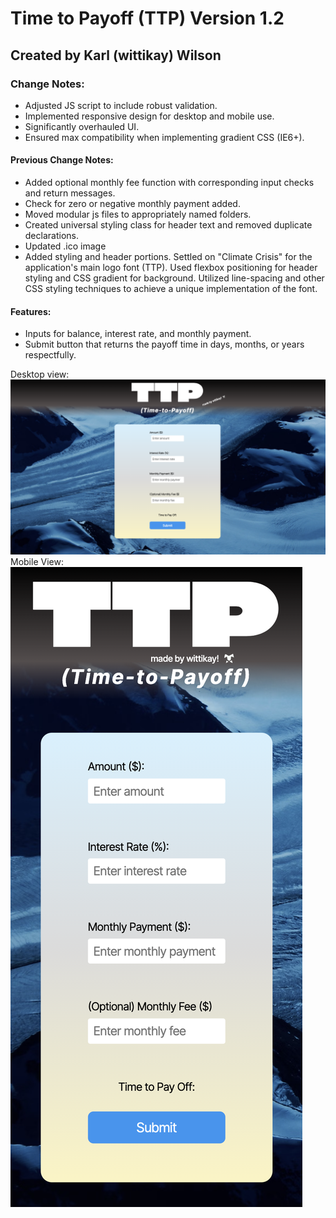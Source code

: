 # Time to Payoff (TTP) Version 1.2

## Created by Karl (wittikay) Wilson

### Change Notes:
- Adjusted JS script to include robust validation.
- Implemented responsive design for desktop and mobile use.
- Significantly overhauled UI.
- Ensured max compatibility when implementing gradient CSS (IE6+).
#### Previous Change Notes:
- Added optional monthly fee function with corresponding input checks and return messages.
- Check for zero or negative monthly payment added.
- Moved modular js files to appropriately named folders.
- Created universal styling class for header text and removed duplicate declarations.
- Updated .ico image
- Added styling and header portions. Settled on "Climate Crisis" for the application's main logo font (TTP). Used flexbox positioning for header styling and CSS gradient for background. Utilized line-spacing and other CSS styling techniques to achieve a unique implementation of the font.

#### Features:

- Inputs for balance, interest rate, and monthly payment.
- Submit button that returns the payoff time in days, months, or years respectfully.

Desktop view:
![alt text](./images/desktop1.2.2.png)
Mobile View:
![alt text](./images/mobile1.2.2.png)
